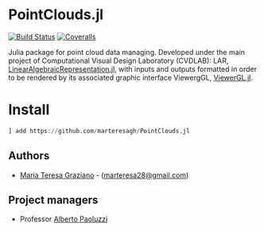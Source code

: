 # PointClouds.jl

[![Build Status](https://travis-ci.com/github/marteresagh/PointClouds.jl.svg)](https://travis-ci.com/github/marteresagh/PointClouds.jl)
[![Coveralls](https://coveralls.io/repos/github/marteresagh/PointClouds.jl/badge.svg?branch=master)](https://coveralls.io/github/marteresagh/PointClouds.jl?branch=master)

Julia package for point cloud data managing. Developed under the main project of Computational Visual Design Laboratory (CVDLAB): LAR, [LinearAlgebraicRepresentation.jl](https://github.com/cvdlab/LinearAlgebraicRepresentation.jl), with inputs and outputs formatted in order to be rendered by its associated graphic interface ViewergGL, [ViewerGL.jl](https://github.com/cvdlab/ViewerGL.jl).

# Install
```julia
] add https://github.com/marteresagh/PointClouds.jl
```

## Authors
 - [Maria Teresa Graziano](https://github.com/marteresagh) - (marteresa28@gmail.com)

## Project managers
- Professor [Alberto Paoluzzi](http://paoluzzi.dia.uniroma3.it)
